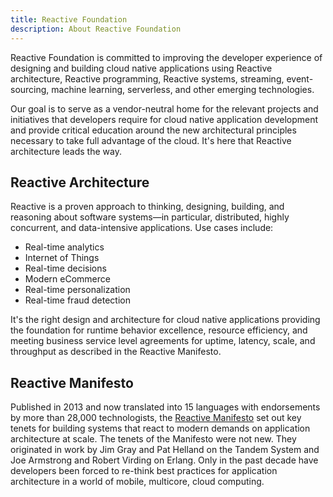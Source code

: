```yaml
---
title: Reactive Foundation
description: About Reactive Foundation
---
```

Reactive Foundation is committed to improving the developer experience of designing and building cloud native applications using Reactive architecture, Reactive programming, Reactive systems, streaming, event-sourcing, machine learning, serverless, and other emerging technologies. 

Our goal is to serve as a vendor-neutral home for the relevant projects and initiatives that developers require for cloud native application development and provide critical education around the new architectural principles necessary to take full advantage of the cloud. It's here that Reactive architecture leads the way.

## Reactive Architecture
Reactive is a proven approach to thinking, designing, building, and reasoning about software systems—in particular, distributed, highly concurrent, and data-intensive applications. Use cases include:
* Real-time analytics
* Internet of Things
* Real-time decisions
* Modern eCommerce
* Real-time personalization
* Real-time fraud detection

It's the right design and architecture for cloud native applications providing the foundation for runtime behavior excellence, resource efficiency, and meeting business service level agreements for uptime, latency, scale, and throughput as described in the Reactive Manifesto.

## Reactive Manifesto
Published in 2013 and now translated into 15 languages with endorsements by more than 28,000 technologists, the [Reactive Manifesto](https://www.reactivemanifesto.org/) set out key tenets for building systems that react to modern demands on application architecture at scale. The tenets of the Manifesto were not new. They originated in work by Jim Gray and Pat Helland on the Tandem System and Joe Armstrong and Robert Virding on Erlang. Only in the past decade have developers been forced to re-think best practices for application architecture in a world of mobile, multicore, cloud computing.